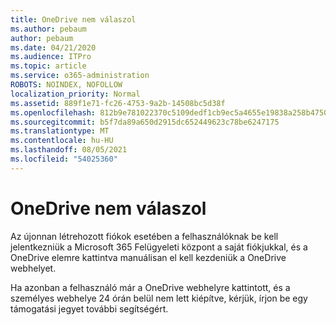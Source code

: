 ```yaml
---
title: OneDrive nem válaszol
ms.author: pebaum
author: pebaum
ms.date: 04/21/2020
ms.audience: ITPro
ms.topic: article
ms.service: o365-administration
ROBOTS: NOINDEX, NOFOLLOW
localization_priority: Normal
ms.assetid: 889f1e71-fc26-4753-9a2b-14508bc5d38f
ms.openlocfilehash: 812b9e781022370c5109dedf1cb9ec5a4655e19838a258b47508ca8e955a1250
ms.sourcegitcommit: b5f7da89a650d2915dc652449623c78be6247175
ms.translationtype: MT
ms.contentlocale: hu-HU
ms.lasthandoff: 08/05/2021
ms.locfileid: "54025360"
---
```

# <a name="onedrive-not-responding"></a>OneDrive nem válaszol

Az újonnan létrehozott fiókok esetében a felhasználóknak be kell jelentkezniük a Microsoft 365 Felügyeleti központ a saját fiókjukkal, és a OneDrive elemre kattintva manuálisan el kell kezdeniük a OneDrive webhelyet.
  
Ha azonban a felhasználó már a OneDrive webhelyre kattintott, és a személyes webhelye 24 órán belül nem lett kiépítve, kérjük, írjon be egy támogatási jegyet további segítségért.
  

